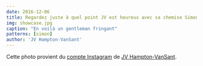 ```yaml
---
date: 2016-12-06
title: Regardez juste à quel point JV est heureux avec sa chemise Simon
img: showcase.jpg
caption: "En voilà un gentleman fringant"
patterns: [simon]
author: 'JV Hampton-VanSant'
---
```


Cette photo provient du [compte Instagram](https://www.instagram.com/p/BNsGBSVho4u/) de [JV Hampton-VanSant](http://jvhvs.com/).
